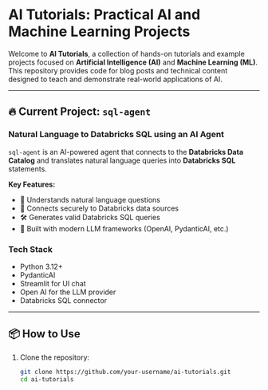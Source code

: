 # AI Tutorials: Practical AI and Machine Learning Projects

Welcome to **AI Tutorials**, a collection of hands-on tutorials and example projects focused 
on **Artificial Intelligence (AI)** and **Machine Learning (ML)**. 
This repository provides code for blog posts and technical content designed to teach and demonstrate real-world applications of AI.

---

## 🔥 Current Project: `sql-agent`

### Natural Language to Databricks SQL using an AI Agent

`sql-agent` is an AI-powered agent that connects to the **Databricks Data Catalog** and translates natural language queries into **Databricks SQL** statements.

**Key Features:**
- 🧠 Understands natural language questions
- 🔌 Connects securely to Databricks data sources
- 🛠️ Generates valid Databricks SQL queries
- 🤖 Built with modern LLM frameworks (OpenAI, PydanticAI, etc.)

### Tech Stack
- Python 3.12+
- PydanticAI
- Streamlit for UI chat
- Open AI for the LLM provider
- Databricks SQL connector

---

## 📦 How to Use

1. Clone the repository:
   ```bash
   git clone https://github.com/your-username/ai-tutorials.git
   cd ai-tutorials
